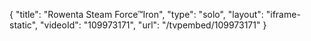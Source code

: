 {
    "title": "Rowenta Steam Force&trade;Iron",
    "type": "solo",
    "layout": "iframe-static",
    "videoId": "109973171",
    "url": "\/tvpembed\/109973171"
}